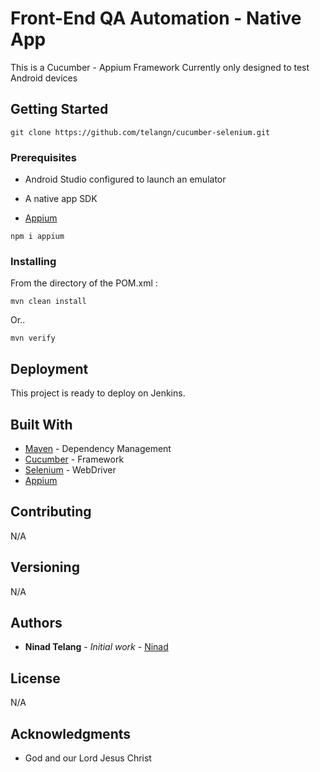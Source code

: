 # Front-End QA Automation - Native App 

This is a Cucumber - Appium Framework
Currently only designed to test Android devices

## Getting Started

```
git clone https://github.com/telangn/cucumber-selenium.git
```

### Prerequisites

* Android Studio configured to launch an emulator
* A native app SDK

* [Appium](https://www.npmjs.com/package/appium)
```
npm i appium
```

### Installing

From the directory of the POM.xml :

```
mvn clean install
```
Or..

```
mvn verify
```

## Deployment

This project is ready to deploy on Jenkins. 

## Built With

* [Maven](https://maven.apache.org/) - Dependency Management
* [Cucumber](https://cucumber.io/) - Framework
* [Selenium](https://www.seleniumhq.org/) - WebDriver
* [Appium](http://appium.io/)

## Contributing

N/A

## Versioning

N/A

## Authors

* **Ninad Telang** - *Initial work* - [Ninad](https://github.com/telangn)


## License

N/A

## Acknowledgments

* God and our Lord Jesus Christ
